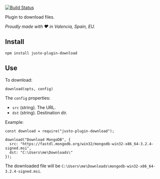 [![Build Status](https://travis-ci.org/justojsp/justo-plugin-download.svg?branch=master)](https://travis-ci.org/justojsp/justo-plugin-download)

Plugin to download files.

*Proudly made with ♥ in Valencia, Spain, EU.*

## Install

```
npm install justo-plugin-download
```

## Use

To download:

```
download(opts, config)
```

The `config` properties:

- `src` (string). The URL.
- `dst` (string). Destination dir.

Example:

```
const download = require("justo-plugin-download");

download("Download MongoDB", {
  src: "https://fastdl.mongodb.org/win32/mongodb-win32-x86_64-3.2.4-signed.msi",
  dst: "C:\Users\me\Downloads\"
});
```

The downloaded file will be `C:\Users\me\Downloads\mongodb-win32-x86_64-3.2.4-signed.msi`.
